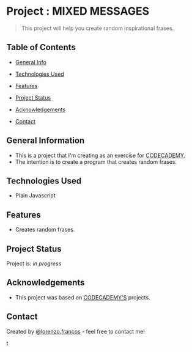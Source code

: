 # Project :  MIXED MESSAGES
> This project will help you create random inspirational frases.
## Table of Contents
<!-- 1 -->
* [General Info](#general-information)
<!-- 2 -->
* [Technologies Used](#technologies-used)
<!-- 3 -->
* [Features](#features)
<!-- 7 -->
* [Project Status](#project-status)
<!-- 9 -->
* [Acknowledgements](#acknowledgements)
<!-- 10 -->
* [Contact](#contact)
<!-- 4 -->
<!-- * [Screenshots](#screenshots) -->
<!-- 5 -->
<!-- * [Setup](#setup) -->
<!-- 6 -->
<!-- * [Usage](#usage) -->
<!-- 8 -->
<!-- * [Room for Improvement](#room-for-improvement) -->
<!-- 11 -->
<!-- * [License](#license) -->


## General Information
- This is a project that I'm creating as an exercise for <a href="https://www.codecademy.com" target="_blank">CODECADEMY.</a>
- The intention is to create a program that creates random frases.

<!-- You don't have to answer all the questions - just the ones relevant to your project. -->


## Technologies Used
- Plain Javascript


## Features
- Creates random frases.


<!-- ## Screenshots -->
<!-- If you have screenshots you'd like to share, include them here. -->


<!-- ## Setup -->
<!-- What are the project requirements/dependencies? Where are they listed? A requirements.txt or a Pipfile.lock file perhaps? Where is it located? -->

<!-- Proceed to describe how to install / setup one's local environment / get started with the project. -->


<!-- ## Usage -->
<!-- How does one go about using it? -->
<!-- Provide various use cases and code examples here. -->

<!-- `write-your-code-here` -->


## Project Status
Project is: _in progress_

<!-- ## Room for Improvement -->
<!-- Include areas you believe need improvement / could be improved. Also add TODOs for future development. -->
<!-- Room for improvement:
- Improvement to be done 1
- Improvement to be done 2

To do:
 -->


## Acknowledgements

- This project was based on <a href="https://www.codecademy.com" target="_blank">CODECADEMY'S</a> projects.


## Contact
Created by <a href="http://www.lorenzofrancos.com" target="_blank">@lorenzo.francos</a> - feel free to contact me!



<!-- Optional -->
<!-- ## License -->
<!-- This project is open source and available under the [... License](). -->

<!-- You don't have to include all sections - just the one's relevant to your project -->
t
